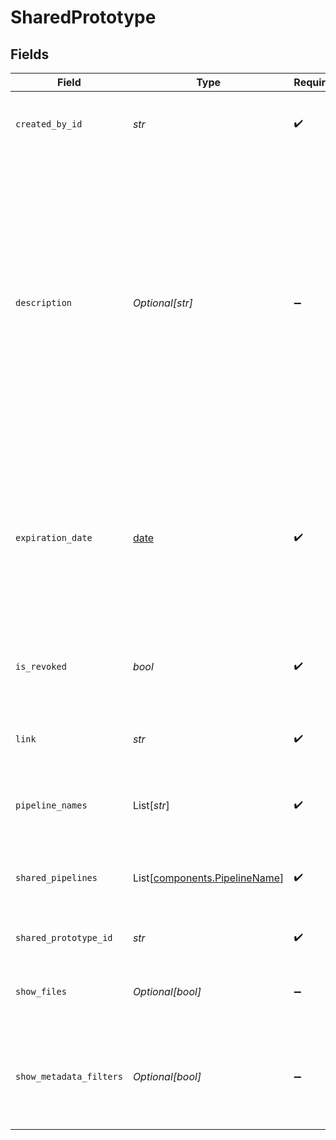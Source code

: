 # SharedPrototype


## Fields

| Field                                                                                                                                                                                                                                                                                                                    | Type                                                                                                                                                                                                                                                                                                                     | Required                                                                                                                                                                                                                                                                                                                 | Description                                                                                                                                                                                                                                                                                                              |
| ------------------------------------------------------------------------------------------------------------------------------------------------------------------------------------------------------------------------------------------------------------------------------------------------------------------------ | ------------------------------------------------------------------------------------------------------------------------------------------------------------------------------------------------------------------------------------------------------------------------------------------------------------------------ | ------------------------------------------------------------------------------------------------------------------------------------------------------------------------------------------------------------------------------------------------------------------------------------------------------------------------ | ------------------------------------------------------------------------------------------------------------------------------------------------------------------------------------------------------------------------------------------------------------------------------------------------------------------------ |
| `created_by_id`                                                                                                                                                                                                                                                                                                          | *str*                                                                                                                                                                                                                                                                                                                    | :heavy_check_mark:                                                                                                                                                                                                                                                                                                       | Unique ID of the user who created the shared prototype.                                                                                                                                                                                                                                                                  |
| `description`                                                                                                                                                                                                                                                                                                            | *Optional[str]*                                                                                                                                                                                                                                                                                                          | :heavy_minus_sign:                                                                                                                                                                                                                                                                                                       | Explain how you expect the users to use this pipeline. Users who visit the shared prototype will see this text. For more information on how to set the right expectations regarding your pipeline, see [Guidelines for Onboarding Your Users](https://docs.cloud.deepset.ai/docs/guidelines-for-onboarding-your-users).  |
| `expiration_date`                                                                                                                                                                                                                                                                                                        | [date](https://docs.python.org/3/library/datetime.html#date-objects)                                                                                                                                                                                                                                                     | :heavy_check_mark:                                                                                                                                                                                                                                                                                                       | The date after which the generated link will expire and become invalid. The expiration date must be within 60 days from the current date.                                                                                                                                                                                |
| `is_revoked`                                                                                                                                                                                                                                                                                                             | *bool*                                                                                                                                                                                                                                                                                                                   | :heavy_check_mark:                                                                                                                                                                                                                                                                                                       | If a prototype is revoked, it's no longer accessible with the link.                                                                                                                                                                                                                                                      |
| `link`                                                                                                                                                                                                                                                                                                                   | *str*                                                                                                                                                                                                                                                                                                                    | :heavy_check_mark:                                                                                                                                                                                                                                                                                                       | The generated link to the shared pipelines.                                                                                                                                                                                                                                                                              |
| `pipeline_names`                                                                                                                                                                                                                                                                                                         | List[*str*]                                                                                                                                                                                                                                                                                                              | :heavy_check_mark:                                                                                                                                                                                                                                                                                                       | Type the names of the pipelines you want to share.                                                                                                                                                                                                                                                                       |
| `shared_pipelines`                                                                                                                                                                                                                                                                                                       | List[[components.PipelineName](../../models/components/pipelinename.md)]                                                                                                                                                                                                                                                 | :heavy_check_mark:                                                                                                                                                                                                                                                                                                       | The names of the pipelines which this prototype shares.                                                                                                                                                                                                                                                                  |
| `shared_prototype_id`                                                                                                                                                                                                                                                                                                    | *str*                                                                                                                                                                                                                                                                                                                    | :heavy_check_mark:                                                                                                                                                                                                                                                                                                       | Unique ID of the shared prototype.                                                                                                                                                                                                                                                                                       |
| `show_files`                                                                                                                                                                                                                                                                                                             | *Optional[bool]*                                                                                                                                                                                                                                                                                                         | :heavy_minus_sign:                                                                                                                                                                                                                                                                                                       | Select `True` if you want your users to be able to see the files.                                                                                                                                                                                                                                                        |
| `show_metadata_filters`                                                                                                                                                                                                                                                                                                  | *Optional[bool]*                                                                                                                                                                                                                                                                                                         | :heavy_minus_sign:                                                                                                                                                                                                                                                                                                       | Select `True` if you want your users to be able to filter the documents by metadata.                                                                                                                                                                                                                                     |